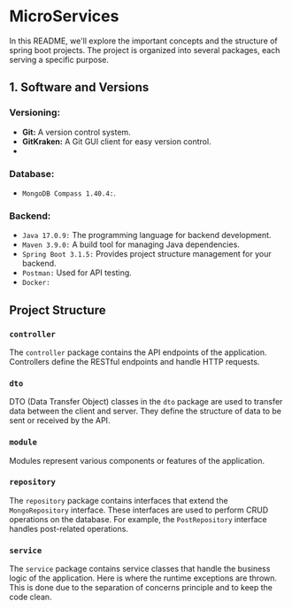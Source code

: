 # MicroServices

In this README, we'll explore the important concepts and the structure of spring boot projects. The project is organized into several packages, each serving a specific purpose.

## 1. Software and Versions
### Versioning:
- **Git:** A version control system.
- **GitKraken:** A Git GUI client for easy version control.
- 
### Database:
- `MongoDB Compass 1.40.4:`.

### Backend:
- `Java 17.0.9:` The programming language for backend development.
- `Maven 3.9.0:` A build tool for managing Java dependencies.
- `Spring Boot 3.1.5:` Provides project structure management for your backend.
- `Postman:` Used for API testing.
- `Docker:`

## Project Structure

### `controller`
The `controller` package contains the API endpoints of the application. Controllers define the RESTful endpoints and handle HTTP requests.

### `dto`
DTO (Data Transfer Object) classes in the `dto` package are used to transfer data between the client and server. They define the structure of data to be sent or received by the API.

### `module`
Modules represent various components or features of the application.

### `repository`
The `repository` package contains interfaces that extend the `MongoRepository` interface. These interfaces are used to perform CRUD operations on the database. For example, the `PostRepository` interface handles post-related operations.

### `service`
The `service` package contains service classes that handle the business logic of the application. Here is where the runtime exceptions are thrown. This is done due to the separation of concerns principle and to keep the code clean.
